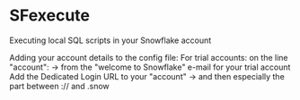 # SFexecute
Executing local SQL scripts in your Snowflake account

Adding your account details to the config file:
For trial accounts: on the line "account": -> from the "welcome to Snowflake" e-mail for your trial account
Add the Dedicated Login URL to your "account" -> and then especially the part between :// and .snow
